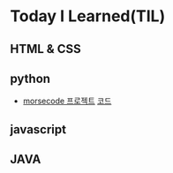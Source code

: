 # Today I Learned(TIL)

## HTML & CSS

## python
* [morsecode 프로젝트](/python/Morsecode/morsecode.md) [코드](/python/Morsecode/main.py)

## javascript

## JAVA

